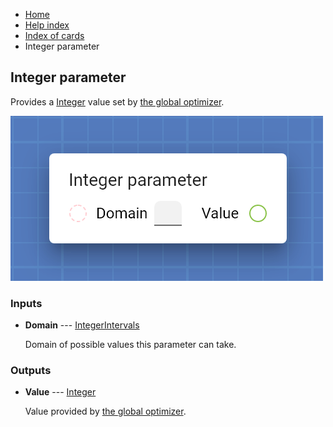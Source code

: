 <ul class="breadcrumb">
    <li><a href="">Home</a></li>
    <li><a href="help.html">Help index</a></li>
    <li><a href="cards/">Index of cards</a></li>
    <li>Integer parameter</li>
</ul>

## Integer parameter

Provides a [Integer](types/Integer.html) value set by [the global optimizer](work_screen.html#fine-tune-parameters-automatically).

!["Integer parameter" card](assets/img/cards/parameterInteger.png)


### Inputs


* **Domain** --- [IntegerIntervals](types/IntegerIntervals.html)

  Domain of possible values this parameter can take.





### Outputs


* **Value** --- [Integer](types/Integer.html)

  Value provided by [the global optimizer](work_screen.html#fine-tune-parameters-automatically).




